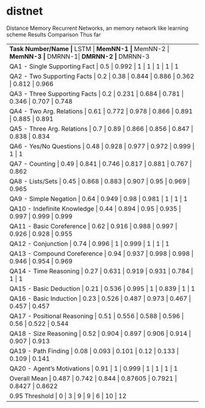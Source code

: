 # distnet
Distance Memory Recurrent Networks, an memory network like learning scheme
Results Comparison Thus far
<table>
<tbody>
<tr class="odd">
<td align="left"><strong>Task Number/Name | </strong>LSTM | <strong>MemNN-1 | </strong>MemNN-2 | <strong>MemNN-3 | </strong>DMRNN-1| <strong>DMRNN-2 | </strong>DMRNN-3</td>
</tr>
<tr class="even">
<td align="left">QA1 - Single Supporting Fact | 0.5 | 0.992 | 1 | 1 | 1 | 1 | 1</td>
</tr>
<tr class="odd">
<td align="left">QA2 - Two Supporting Facts | 0.2 | 0.38 | 0.844 | 0.886 | 0.362 | 0.812 | 0.966</td>
</tr>
<tr class="even">
<td align="left">QA3 - Three Supporting Facts | 0.2 | 0.231 | 0.684 | 0.781 | 0.346 | 0.707 | 0.748</td>
</tr>
<tr class="odd">
<td align="left">QA4 - Two Arg. Relations | 0.61 | 0.772 | 0.978 | 0.866 | 0.891 | 0.885 | 0.891</td>
</tr>
<tr class="even">
<td align="left">QA5 - Three Arg. Relations | 0.7 | 0.89 | 0.866 | 0.856 | 0.847 | 0.838 | 0.834</td>
</tr>
<tr class="odd">
<td align="left">QA6 - Yes/No Questions | 0.48 | 0.928 | 0.977 | 0.972 | 0.999 | 1 | 1</td>
</tr>
<tr class="even">
<td align="left">QA7 - Counting | 0.49 | 0.841 | 0.746 | 0.817 | 0.881 | 0.767 | 0.862</td>
</tr>
<tr class="odd">
<td align="left">QA8 - Lists/Sets | 0.45 | 0.868 | 0.883 | 0.907 | 0.95 | 0.969 | 0.965</td>
</tr>
<tr class="even">
<td align="left">QA9 - Simple Negation | 0.64 | 0.949 | 0.98 | 0.981 | 1 | 1 | 1</td>
</tr>
<tr class="odd">
<td align="left">QA10 - Indefinite Knowledge | 0.44 | 0.894 | 0.95 | 0.935 | 0.997 | 0.999 | 0.999</td>
</tr>
<tr class="even">
<td align="left">QA11 - Basic Coreference | 0.62 | 0.916 | 0.988 | 0.997 | 0.926 | 0.928 | 0.955</td>
</tr>
<tr class="odd">
<td align="left">QA12 - Conjunction | 0.74 | 0.996 | 1 | 0.999 | 1 | 1 | 1</td>
</tr>
<tr class="even">
<td align="left">QA13 - Compound Coreference | 0.94 | 0.937 | 0.998 | 0.998 | 0.946 | 0.954 | 0.969</td>
</tr>
<tr class="odd">
<td align="left">QA14 - Time Reasoning | 0.27 | 0.631 | 0.919 | 0.931 | 0.784 | 1 | 1</td>
</tr>
<tr class="even">
<td align="left">QA15 - Basic Deduction | 0.21 | 0.536 | 0.995 | 1 | 0.839 | 1 | 1</td>
</tr>
<tr class="odd">
<td align="left">QA16 - Basic Induction | 0.23 | 0.526 | 0.487 | 0.973 | 0.467 | 0.457 | 0.457</td>
</tr>
<tr class="even">
<td align="left">QA17 - Positional Reasoning | 0.51 | 0.556 | 0.588 | 0.596 | 0.56 | 0.522 | 0.544</td>
</tr>
<tr class="odd">
<td align="left">QA18 - Size Reasoning | 0.52 | 0.904 | 0.897 | 0.906 | 0.914 | 0.907 | 0.913</td>
</tr>
<tr class="even">
<td align="left">QA19 - Path Finding | 0.08 | 0.093 | 0.101 | 0.12 | 0.133 | 0.109 | 0.141</td>
</tr>
<tr class="odd">
<td align="left">QA20 - Agent’s Motivations | 0.91 | 1 | 0.999 | 1 | 1 | 1 | 1</td>
</tr>
<tr class="even">
<td align="left">Overall Mean | 0.487 | 0.742 | 0.844 | 0.87605 | 0.7921 | 0.8427 | 0.8622</td>
</tr>
<tr class="odd">
<td align="left">0.95 Threshold | 0 | 3 | 9 | 9 | 6 | 10 | 12</td>
</tr>
</tbody>
</table>


